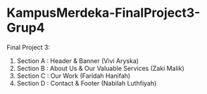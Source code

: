 # KampusMerdeka-FinalProject3-Grup4
Final Project 3:

1. Section A : Header & Banner (Vivi Aryska)
2. Section B : About Us & Our Valuable Services (Zaki Malik)
3. Section C : Our Work (Faridah Hanifah)
4. Section D : Contact & Footer (Nabilah Luthfiyah)

